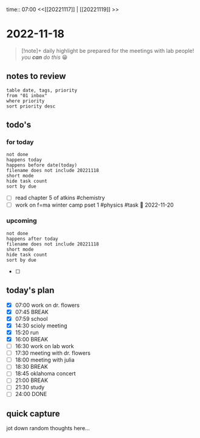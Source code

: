 time:: 07:00
<<[[20221117]] | [[20221119]] >>
# 2022-11-18

>[!note]+ daily highlight
>be prepared for the meetings with lab people! *you **can** do this* 😁

## notes to review
```dataview
table date, tags, priority
from "01 inbox"
where priority
sort priority desc
```
## todo's
### for today
```tasks
not done
happens today
happens before date(today)
filename does not include 20221118
short mode
hide task count
sort by due
```
- [ ] read chapter 5 of atkins #chemistry 
- [ ] work on f=ma winter camp pset 1 #physics #task 📅 2022-11-20
### upcoming
```tasks
not done
happens after today
filename does not include 20221118
short mode
hide task count
sort by due
```
- [ ] 
## today's plan
- [x] 07:00 work on dr. flowers
- [x] 07:45 BREAK
- [x] 07:59 school
- [x] 14:30 scioly meeting
- [x] 15:20 run
- [x] 16:00 BREAK
- [ ] 16:30 work on lab work
- [ ] 17:30 meeting with dr. flowers
- [ ] 18:00 meeting with julia
- [ ] 18:30 BREAK
- [ ] 18:45 oklahoma concert
- [ ] 21:00 BREAK
- [ ] 21:30 study
- [ ] 24:00 DONE

## quick capture
jot down random thoughts here...